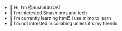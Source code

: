 - 👋 Hi, I’m @Sushi64GOAT
- 👀 I’m interested Smash bros and tech
- 🌱 I’m currently learning html5 i use mimo to learn
- 💞️ I’m not intrested in collabing unless it's my friends

<!---
Sushi64GOAT/Sushi64GOAT is a ✨ special ✨ repository because its `README.md` (this file) appears on your GitHub profile.
You can click the Preview link to take a look at your changes.
--->
